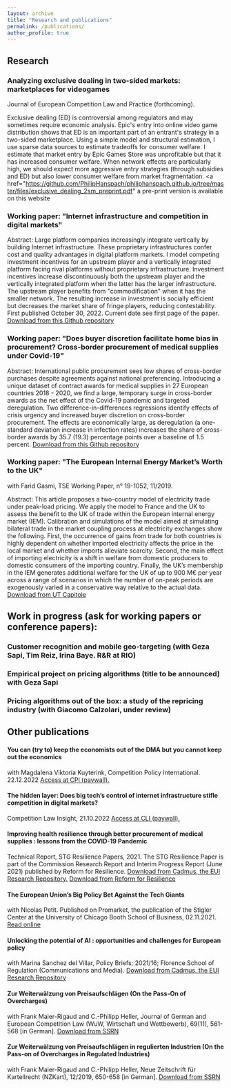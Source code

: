 ```yaml
---
layout: archive
title: "Research and publications"
permalink: /publications/
author_profile: true
---
```


<!-- {% if author.googlescholar %}
  You can also find my articles on <u><a href="{{author.googlescholar}}">my Google Scholar profile</a>.</u>
{% endif %}

{% include base_path %}

{% for post in site.publications reversed %}
  {% include archive-single.html %}
{% endfor %}
-->
## Research

### Analyzing exclusive dealing in two-sided markets: marketplaces for videogames
Journal of European Competition Law and Practice (forthcoming).

Exclusive dealing (ED) is controversial among regulators and may sometimes require economic
analysis. Epic's entry into online video game distribution shows that ED is an important part of an
entrant's strategy in a two-sided marketplace. Using a simple model and structural estimation, I use sparse data sources to estimate tradeoffs
for consumer welfare. I estimate that market entry by Epic Games Store was unprofitable
but that it has increased consumer welfare. When network effects are particularly high, we should expect more aggressive entry strategies
(through subsidies and ED) but also lower consumer welfare from market fragmentation. <a href="https://github.com/PhilipHanspach/philiphanspach.github.io/tree/master/files/exclusive_dealing_2sm_preprint.pdf" a pre-print version is available on this website</a> 

### Working paper: "Internet infrastructure and competition in digital markets"
Abstract: Large platform companies increasingly integrate vertically by building Internet infrastructure. These proprietary infrastructures confer cost and quality advantages in digital platform markets. I model competing investment incentives for an upstream player and a vertically integrated platform facing rival platforms without proprietary infrastructure. Investment incentives increase discontinuously both the upstream player and the vertically integrated platform when the latter has the larger infrastructure. The upstream player benefits from "commodification" when it has the smaller network. The resulting increase in investment is socially efficient but decreases the market share of fringe players, reducing contestability. First published October 30, 2022. Current date see first page of the paper.
<a href="https://github.com/PhilipHanspach/philiphanspach.github.io/tree/master/files/infrastructure.pdf" download> Download from this Github repository</a> 

### Working paper: "Does buyer discretion facilitate home bias in procurement? Cross-border procurement of medical supplies under Covid-19"
Abstract: International public procurement sees low shares of cross-border purchases despite agreements against national preferencing. Introducing a unique dataset of contract awards for medical supplies in 27 European countries 2018 - 2020, we find a large, temporary surge in cross-border awards as the net effect of the Covid-19 pandemic and targeted deregulation. Two difference-in-differences regressions identify effects of crisis urgency and increased buyer discretion on cross-border procurement. The effects are economically large, as deregulation (a one-standard deviation increase in infection rates) increases the share of cross-border awards by 35.7 (19.3) percentage points over a baseline of 1.5 percent.
<a href="https://github.com/PhilipHanspach/philiphanspach.github.io/tree/master/files/procurement.pdf" download>Download from this Github repository</a>

###  Working paper: "The European Internal Energy Market’s Worth to the UK"
with Farid Gasmi, TSE Working Paper, n° 19-1052, 11/2019. 

Abstract: This article proposes a two-country model of electricity trade under peak-load pricing. We apply the model to France and the UK to assess the benefit to the UK of trade within the European internal energy market (IEM). Calibration and simulations of the model aimed at simulating bilateral trade in the market coupling process at electricity exchanges show the following. First, the occurrence of gains from trade for both countries is highly dependent on whether imported electricity affects the price in the local market and whether imports alleviate scarcity. Second, the main effect of importing electricity is a shift in welfare from domestic producers to domestic consumers of the importing country. Finally, the UK’s membership in the IEM generates additional welfare for the UK of up to 900 M€ per year across a range of scenarios in which the number of on-peak periods are exogenously varied in a conservative way relative to the actual data.
<a href="http://publications.ut-capitole.fr/33483/1/wp_tse_1052.pdf" download>Download from UT Capitole</a> 

## Work in progress (ask for working papers or conference papers):

### Customer recognition and mobile geo-targeting (with Geza Sapi, Tim Reiz, Irina Baye. R&R at RIO)
### Empirical project on pricing algorithms (title to be announced) with Geza Sapi

### Pricing algorithms out of the box: a study of the repricing industry (with Giacomo Calzolari, under review)

## Other publications

#### You can (try to) keep the economists out of the DMA but you cannot keep out the economics 
with Magdalena Viktoria Kuyterink, Competition Policy International. 22.12.2022 <a href="https://www.competitionpolicyinternational.com/you-can-try-to-keep-the-economists-out-of-the-dma-but-you-cannot-keep-out-the-economics/" download>Access at CPI (paywall).</a> 

#### The hidden layer: Does big tech’s control of internet infrastructure stifle competition in digital markets?
Competition Law Insight, 21.10.2022 <a href="https://www.competitionlawinsight.com/competition-issues/the-hidden-layer-152729.htm" download>Access at CLI (paywall).</a> 

#### Improving health resilience through better procurement of medical supplies : lessons from the COVID-19 Pandemic
Technical Report, STG Resilience Papers, 2021. The STG Resilience Paper is part of the Commission Research Report and Interim Progress Report (June 2021) published by Reform for Resilience.
<a href="https://cadmus.eui.eu/handle/1814/71677" download>Download from Cadmus, the EUI Research Repository.</a> 
<a href="https://www.r4rx.org/research-submissions" download>Download from Reform for Resilience</a>

#### The European Union’s Big Policy Bet Against the Tech Giants
with Nicolas Petit. Published on Promarket, the publication of the Stigler Center at the University of Chicago Booth School of Business, 02.11.2021.
<a href="https://promarket.org/2021/11/02/the-european-unions-big-policy-bet-against-the-tech-giants/" download>Read online</a>

#### Unlocking the potential of AI : opportunities and challenges for European policy
with Marina Sanchez del Villar, Policy Briefs; 2021/16; Florence School of Regulation (Communications and Media).
<a href="https://cadmus.eui.eu/handle/1814/71601" download>Download from Cadmus, the EUI Research Repository</a>

#### Zur Weiterwälzung von Preisaufschlägen (On the Pass-On of Overcharges)
with Frank Maier-Rigaud and C.-Philipp Heller, Journal of German and European Competition Law (WuW, Wirtschaft und Wettbewerb), 69(11), 561-568 [in German]. 
<a href="https://papers.ssrn.com/abstract=3426049" download>Download from SSRN</a>

#### Zur Weiterwälzung von Preisaufschlägen in regulierten Industrien (On the Pass-on of Overcharges in Regulated Industries) 
with Frank Maier-Rigaud and C.-Philipp Heller, Neue Zeitschrift für Kartellrecht (NZKart), 12/2019, 650-658 [in German]. 
<a href="https://papers.ssrn.com/abstract=3439294" download>Download from SSRN</a>
